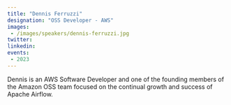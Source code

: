 ```yaml
---
title: "Dennis Ferruzzi"
designation: "OSS Developer - AWS"
images:
 - /images/speakers/dennis-ferruzzi.jpg
twitter: 
linkedin: 
events:
 - 2023
---
```


Dennis is an AWS Software Developer and one of the founding members of the Amazon OSS team focused on the continual growth and success of Apache Airflow.